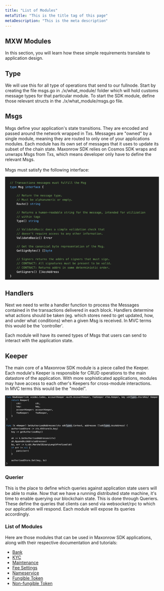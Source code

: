 ```yaml
---
title: "List of Modules"
metaTitle: "This is the title tag of this page"
metaDescription: "This is the meta description"
---
```


## MXW Modules

In this section, you will learn how these simple requirements translate to application design.

## Type

We will use this for all type of operations that send to our fullnode. 
Start by creating the file msgs.go in ./x/what_module/ folder which 
will hold customs message types for that particular module.
To start the SDK module, define those relevant structs in 
the ./x/what_module/msgs.go file.


## Msgs

Msgs define your application's state transitions. 
They are encoded and passed around the network wrapped in Txs. 
Messages are "owned" by a single module, meaning they are routed to only one of your applications modules. 
Each module has its own set of messages that it uses to update its subset of the chain state. 
Maxonrow SDK relies on Cosmos SDK wraps and unwraps Msgs from Txs, which means developer only have to define the relevant Msgs.<br/><br/> 
Msgs must satisfy the following interface:

![Image-1](pic/modules_msgs.png)  


## Handlers


Next we need to write a handler function to process the Messages contained 
in the transactions delivered in each block. 
Handlers determine what actions should be taken (eg. which stores need to get updated, how, and under what conditions) 
when a given Msg is received. In MVC terms this would be the 'controller'.

Each module will have its owned types of Msgs that users can send to interact with the application state.


## Keeper

The main core of a Maxonrow SDK module is a piece called the Keeper. 
Each module's Keeper is responsible for CRUD operations to the main datastore of the application. 
With more sophisticated applications, modules may have access to each other's Keepers 
for cross-module interactions. <br/>In MVC terms this would be the "model". 

![Image-2](pic/modules_keeper.png)  



### Querier

This is the place to define which queries against application state users will be able to make. 
Now that we have a running distributed state machine, 
it's time to enable querying our blockchain state. This is done through Queriers. 
These define the queries that clients can send via websocket/rpc to which our application will respond. 
Each module will expose its queries accordingly.


### List of Modules
Here are those modules that can be used in Maxonrow SDK applications, along with their respective documentation and tutorials:

* [Bank](mxw-Module-Bank.md "What is Bank?")
* [KYC](mxw-Module-Kyc.md "What is KYC?")
* [Maintenance](mxw-Module-Maintenance.md "What is Maintenance?") 
* [Fee Settings](mxw-Module-Fee-Setting.md "What is Fee Settings?") 
* [Nameservice](mxw-Module-Nameservice.md "What is Nameservice?")
* [Fungible Token](mxw-Module-Fungible-Token.md "What is Fungible Token?")
* [Non-fungible Token](nonfungible/nonfungible.md "What is Non-fungible Token?")

